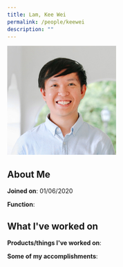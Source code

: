 ```yaml
---
title: Lam, Kee Wei
permalink: /people/keewei
description: ""
---
```


<img src="/images/headshots/keewei.jpg" title="Lam, Kee Wei" alt="Lam, Kee Wei" style="width:50%;margin-left:0">

## About Me

**Joined on**: 01/06/2020

**Function**: 

## What I've worked on

**Products/things I've worked on**:


**Some of my accomplishments**:

